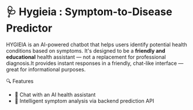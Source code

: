 # 🩺 Hygieia : Symptom-to-Disease Predictor

HYGIEIA is an AI-powered chatbot that helps users identify potential health conditions based on symptoms. It's designed to be a **friendly and educational** health assistant — not a replacement for professional diagnosis.It provides instant responses in a friendly, chat-like interface — great for informational purposes.



🔍 Features
- 🤖 Chat with an AI health assistant
- 🧠 Intelligent symptom analysis via backend prediction API



